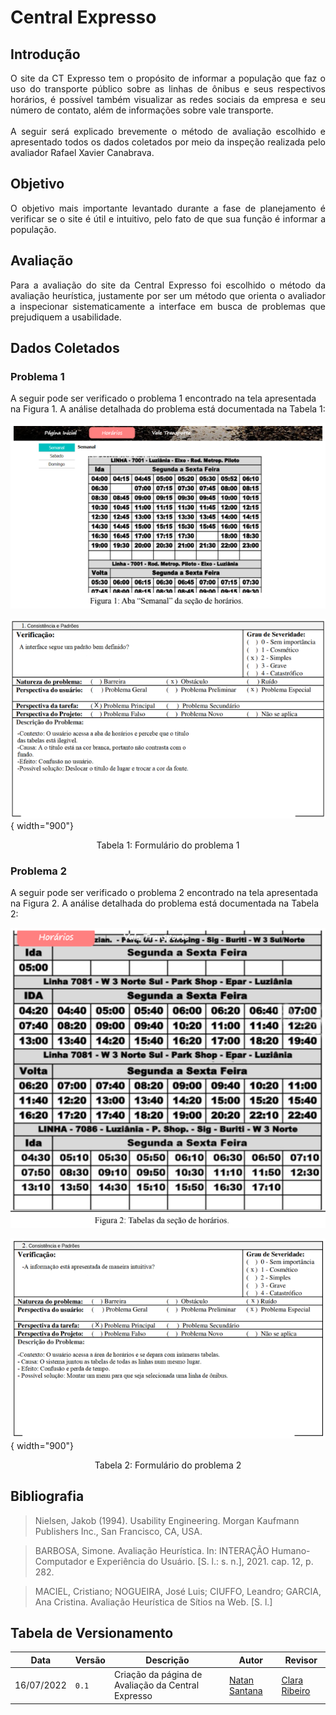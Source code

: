 # Central Expresso

## Introdução

<div style="text-align: justify">
O site da CT Expresso tem o propósito de informar a população que faz o uso do
transporte público sobre as linhas de ônibus e seus respectivos horários, é possível também
visualizar as redes sociais da empresa e seu número de contato, além de informações sobre
vale transporte.
<br/><br/>
A seguir será explicado brevemente o método de avaliação escolhido e apresentado todos os dados
coletados por meio da inspeção realizada pelo avaliador Rafael Xavier Canabrava.
</div>

## Objetivo

<div style="text-align: justify">
O objetivo mais importante levantado durante a fase de planejamento é verificar se o
site é útil e intuitivo, pelo fato de que sua função é informar a população.
</div>

## Avaliação

<div style="text-align: justify">
Para a avaliação do site da Central Expresso foi escolhido o método da avaliação
heurística, justamente por ser um método que orienta o avaliador a inspecionar
sistematicamente a interface em busca de problemas que prejudiquem a usabilidade.
</div>

## Dados Coletados

### Problema 1
A seguir pode ser verificado o problema 1 encontrado na tela apresentada na Figura 1. A análise detalhada do problema está documentada na Tabela 1:

![Tela 1](../../assets/avaliacao/central/tela1.png)

![Problema 1](../../assets/avaliacao/central/problema1.png){ width="900"}
<div style="text-align: center">
<p>Tabela 1: Formulário do problema 1</p>
</div>

### Problema 2
A seguir pode ser verificado o problema 2 encontrado na tela apresentada na Figura 2. A análise detalhada do problema está documentada na Tabela 2:

![Tela 2](../../assets/avaliacao/central/tela2.png)

![Problema 2](../../assets/avaliacao/central/problema2.png){ width="900"}
<div style="text-align: center">
<p>Tabela 2: Formulário do problema 2</p>
</div>

## Bibliografia
> Nielsen, Jakob (1994). Usability Engineering. Morgan Kaufmann Publishers Inc., San Francisco, CA, USA.

> BARBOSA, Simone. Avaliação Heurística. In: INTERAÇÃO Humano-Computador e Experiência do Usuário. [S. l.: s. n.], 2021. cap. 12, p. 282.

> MACIEL, Cristiano; NOGUEIRA, José Luis; CIUFFO, Leandro; GARCIA, Ana Cristina. Avaliação Heurística de Sítios na Web. [S. l.]

## Tabela de Versionamento

| Data | Versão | Descrição | Autor | Revisor |
| ---- | ------ | --------- | ----- | ------- |
| 16/07/2022 | `0.1`  | Criação da página de Avaliação da Central Expresso | [Natan Santana](https://github.com/Neitan2001) | [Clara Ribeiro](https://github.com/clara-ribeiro)